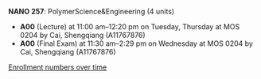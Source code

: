 **NANO 257**: PolymerScience&Engineering (4 units)

- **A00** (Lecture) at 11:00 am–12:20 pm on Tuesday, Thursday at MOS 0204 by Cai, Shengqiang (A11767876)
- **A00** (Final Exam) at 11:30 am–2:29 pm on Wednesday at MOS 0204 by Cai, Shengqiang (A11767876)

[Enrollment numbers over time](./NANO257.tsv)
